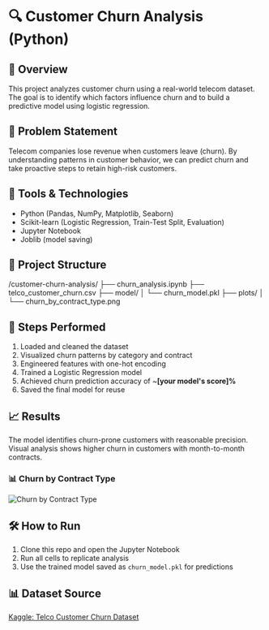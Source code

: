 # 🔍 Customer Churn Analysis (Python)

## 📌 Overview
This project analyzes customer churn using a real-world telecom dataset. The goal is to identify which factors influence churn and to build a predictive model using logistic regression.

## 🧠 Problem Statement
Telecom companies lose revenue when customers leave (churn). By understanding patterns in customer behavior, we can predict churn and take proactive steps to retain high-risk customers.

## 🧰 Tools & Technologies
- Python (Pandas, NumPy, Matplotlib, Seaborn)
- Scikit-learn (Logistic Regression, Train-Test Split, Evaluation)
- Jupyter Notebook
- Joblib (model saving)

## 📂 Project Structure
/customer-churn-analysis/
├── churn_analysis.ipynb
├── telco_customer_churn.csv
├── model/
│ └── churn_model.pkl
├── plots/
│ └── churn_by_contract_type.png 

## 🚀 Steps Performed
1. Loaded and cleaned the dataset
2. Visualized churn patterns by category and contract
3. Engineered features with one-hot encoding
4. Trained a Logistic Regression model
5. Achieved churn prediction accuracy of ~**[your model's score]%**
6. Saved the final model for reuse

## 📈 Results
The model identifies churn-prone customers with reasonable precision.  
Visual analysis shows higher churn in customers with month-to-month contracts.

### 📊 Churn by Contract Type
![Churn by Contract Type](plots/churn_by_contract_type.png)

## 🛠️ How to Run
1. Clone this repo and open the Jupyter Notebook
2. Run all cells to replicate analysis
3. Use the trained model saved as `churn_model.pkl` for predictions

## 📊 Dataset Source
[Kaggle: Telco Customer Churn Dataset](https://www.kaggle.com/datasets/blastchar/telco-customer-churn)
